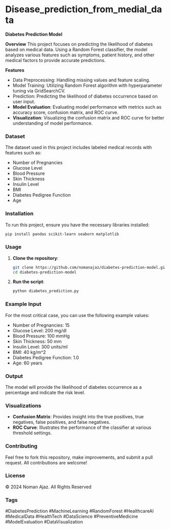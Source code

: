 # Disease_prediction_from_medial_data

**Diabetes Prediction Model**

 **Overview**
This project focuses on predicting the likelihood of diabetes based on medical data. Using a Random Forest classifier, the model analyzes various features such as symptoms, patient history, and other medical factors to provide accurate predictions. 

 **Features**
- Data Preprocessing: Handling missing values and feature scaling.
- Model Training: Utilizing Random Forest algorithm with hyperparameter tuning via GridSearchCV.
- Prediction: Predicting the likelihood of diabetes occurrence based on user input.
- **Model Evaluation**: Evaluating model performance with metrics such as accuracy score, confusion matrix, and ROC curve.
- **Visualization**: Visualizing the confusion matrix and ROC curve for better understanding of model performance.

### Dataset
The dataset used in this project includes labeled medical records with features such as:
- Number of Pregnancies
- Glucose Level
- Blood Pressure
- Skin Thickness
- Insulin Level
- BMI
- Diabetes Pedigree Function
- Age

### Installation
To run this project, ensure you have the necessary libraries installed:
```bash
pip install pandas scikit-learn seaborn matplotlib
```

### Usage
1. **Clone the repository**:
    ```bash
    git clone https://github.com/nomanajaz/diabetes-prediction-model.git
    cd diabetes-prediction-model
    ```
2. **Run the script**:
    ```bash
    python diabetes_prediction.py
    ```

### Example Input
For the most critical case, you can use the following example values:
- Number of Pregnancies: 15
- Glucose Level: 200 mg/dl
- Blood Pressure: 100 mmHg
- Skin Thickness: 50 mm
- Insulin Level: 300 units/ml
- BMI: 40 kg/m^2
- Diabetes Pedigree Function: 1.0
- Age: 60 years

### Output
The model will provide the likelihood of diabetes occurrence as a percentage and indicate the risk level.

### Visualizations
- **Confusion Matrix**: Provides insight into the true positives, true negatives, false positives, and false negatives.
- **ROC Curve**: Illustrates the performance of the classifier at various threshold settings.

### Contributing
Feel free to fork this repository, make improvements, and submit a pull request. All contributions are welcome!

### License
© 2024 Noman Ajaz. All Rights Reserved
### Tags
#DiabetesPrediction #MachineLearning #RandomForest #HealthcareAI #MedicalData #HealthTech #DataScience #PreventiveMedicine #ModelEvaluation #DataVisualization

